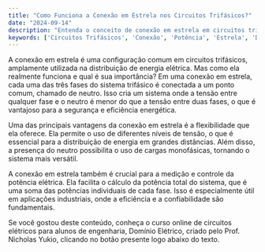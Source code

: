 ```yaml
---
title: "Como Funciona a Conexão em Estrela nos Circuitos Trifásicos?"
date: "2024-09-14"
description: "Entenda o conceito de conexão em estrela em circuitos trifásicos e sua importância na distribuição de potência elétrica."
keywords: ['Circuitos Trifásicos', 'Conexão', 'Potência', 'Estrela', 'Distribuição']
---
```


A conexão em estrela é uma configuração comum em circuitos trifásicos, amplamente utilizada na distribuição de energia elétrica. Mas como ela realmente funciona e qual é sua importância? Em uma conexão em estrela, cada uma das três fases do sistema trifásico é conectada a um ponto comum, chamado de neutro. Isso cria um sistema onde a tensão entre qualquer fase e o neutro é menor do que a tensão entre duas fases, o que é vantajoso para a segurança e eficiência energética.

Uma das principais vantagens da conexão em estrela é a flexibilidade que ela oferece. Ela permite o uso de diferentes níveis de tensão, o que é essencial para a distribuição de energia em grandes distâncias. Além disso, a presença do neutro possibilita o uso de cargas monofásicas, tornando o sistema mais versátil.

A conexão em estrela também é crucial para a medição e controle da potência elétrica. Ela facilita o cálculo da potência total do sistema, que é uma soma das potências individuais de cada fase. Isso é especialmente útil em aplicações industriais, onde a eficiência e a confiabilidade são fundamentais.

Se você gostou deste conteúdo, conheça o curso online de circuitos elétricos para alunos de engenharia, Domínio Elétrico, criado pelo Prof. Nicholas Yukio, clicando no botão presente logo abaixo do texto.